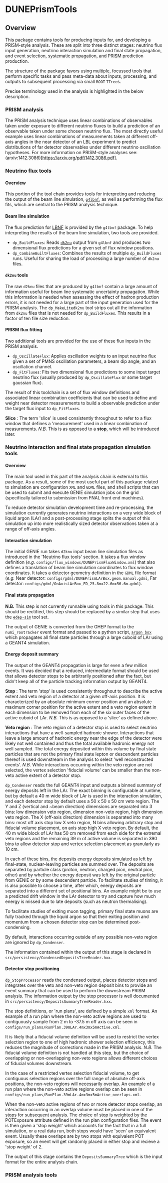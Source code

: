 # DUNEPrismTools

## Overview

This package contains tools for producing inputs for, and developing a
PRISM-style analysis. These are split into three distinct stages: neutrino
flux input generation, neutrino interaction simulation and final state
propagation, and event selection, systematic propagation, and PRISM prediction
production.

The structure of the package favors using multiple, focussed tools that perform
specific tasks and pass meta-data about inputs, processing, and outputs to
subsequent processing via small `ROOT` `TTree`s.

Precise terminology used in the analysis is highlighted in the below
description.

### PRISM analysis

The PRISM analysis technique uses linear combinations of observables taken
under exposure to different neutrino fluxes to build a prediction of an
observable taken under some chosen neutrino flux. The most directly useful
example uses linear combinations of measurements taken at different off-axis
angles in the near detector of an LBL experiment to predict distributions of
far detector observables under different neutrino oscillation hypotheses.
For more information on PRISM-style analyses see: (arxiv:1412.3086)[https://arxiv.org/pdf/1412.3086.pdf].

### Neutrino flux tools

#### Overview

This portion of the tool chain provides tools for interpreting and reducing the
output of the beam line simulation,
[`g4lbnf`](https://cdcvs.fnal.gov/redmine/projects/lbne-beamsim/wiki), as well
as performing the flux fits, which are central to the PRISM analysis technique.

#### Beam line simulation

The flux prediction for [LBNF](https://lbnf.fnal.gov/) is provided by the
`g4lbnf` package. To help interpreting the results of the beam line simulation,
two tools are provided.

  * `dp_BuildFluxes`: Reads [`dk2nu`](https://cdcvs.fnal.gov/redmine/projects/dk2nu/wiki)
  output from `g4lbnf` and produces two dimensional flux predictions for a given
  set of flux window positions.
  * `dp_CombineBuiltFluxes`: Combines the results of multiple `dp_BuildFluxes`
  runs. Useful for sharing the load of processing a large number of `dk2nu`
  files.

#### `dk2nu` tools

The raw `d2knu` files that are produced by `g4lbnf` contain a large amount of
information useful for beam line systematic uncertainty propagation. While this
information is needed when assessing the effect of hadron production errors,
it is not needed for a large part of the input generation used for the PRISM
analysis. The `dp_MakeLitedk2nu` tool strips out all the information from
`dk2nu` files that is not needed for `dp_BuildFluxes`. This results in a factor
of ten file size reduction.

#### PRISM flux fitting

Two additional tools are provided for the use of these flux inputs in the
PRISM analysis.

  * `dp_OscillateFlux`: Applies oscillation weights to an input neutrino flux
  given a set of PMNS oscillation parameters, a beam dip angle, and an
  oscillation channel.
  * `dp_FitFluxes`: Fits two dimensional flux predictions to some input target
  neutrino flux (usually produced by `dp_OscillateFlux` or some target
  gaussian flux).

The result of this toolchain is a set of flux window definitions and associated
linear combination coefficients that can be used to define and weight near
detector measurements to build a observable prediction under the target
flux input to `dp_FitFluxes`.

**Slice** : The term 'slice' is used consistently throughout to refer to a flux
window that defines a 'measurement' used in a linear combination of
measurements. *N.B.* This is as opposed to a **stop**, which will be introduced
later.

### Neutrino interaction and final state propagation simulation tools

#### Overview

The main tool used in this part of the analysis chain is external to this
package. As a result, some of the most useful part of this package related to
simulation are configuration `XML` and `GDML` files, and shell scripts that
can be used to submit and execute GENIE simulation jobs on the grid
(specifically tailored to submission from FNAL front end machines).

To reduce detector simulation development time and re-processing, the simulation
currently generates neutrino interactions on a very wide block of liquid argon
(LAr) and a post-processing stage splits the output of this simulation up into
more realistically sized detector observations taken at a range of off-axis
angles.

#### Interaction simulation

The initial GENIE run takes `d2knu` input beam line simulation files as
introduced in the 'Neutrino flux tools' section. It takes a flux window
definition (*e.g.* `configs/flux_windows/DUNEPrismFluxWindow.xml`) that also
defines a translation of beam line simulation coordinates to flux window
coordinates. It takes a detector geometry definition in the `GDML` file format
(*e.g.* Near detector: `configs/gdml/DUNEPrismLArBox.geom.manual.gdml`,
  Far detector: `configs/gdml/OnAxisLArBox_FD_25.8mx22.6mx56.6m.gdml`).

#### Final state propagation

**N.B.** This step is not currently runnable using tools in this package.
This should be rectified, this step should be replaced by a similar step that
uses the [`edep-sim`](https://github.com/ClarkMcGrew/edep-sim) tool set.

The output of GENIE is converted from the GHEP format to the `numi_rootracker`
event format and passed to a python script, [`argon box`](https://github.com/calcuttj/argon_box)
which propagates all final state particles through a large cuboid of LAr using a
GEANT4 simulation.

#### Energy deposit summary

The output of the GEANT4 propagation is large for even a few million events.
It was decided that a reduced, intermediate format should be used that allows
detector stops to be arbitrarily positioned after the fact, but didn't keep all
of the particle tracking information output by GEANT4.

**Stop** : The term 'stop' is used consistently throughout to describe the
active extent and veto region of a detector at a given off-axis position.
It is characterized by an absolute minimum corner position and an absolute
maximum corner position for the active extent and a veto region extent in each
dimension to be removed from each of the six outer faces of the active cuboid
of LAr. *N.B.* This is as opposed to a 'slice' as defined above.

**Veto region** : The veto region of a detector stop is used to select neutrino
interactions that have a well-sampled hadronic shower. Interactions that leave
a large amount of hadronic energy near the edge of the detector were likely not
well contained and thus the total available hadronic energy not well sampled.
The total energy deposited within this volume by final state particles that are
not the primary final state lepton or descendent particles thereof is used
downstream in the analysis to select 'well reconstructed events'. *N.B.*
While interactions occurring within the veto region are not selected, the
vertex selection 'fiducial volume' can be smaller than the non-veto active
extent of a detector stop.

`dp_Condenser` reads the full GEANT4 input and outputs a binned summary of
energy deposits left in the LAr. The exact binning is configurable at runtime,
but by default a 40 m wide block of LAr is used in the interaction simulation,
and each detector stop by default uses a 50 x 50 x 50 cm veto region. The Y and
Z (vertical and ~beam direction) dimensions are separated into 3 bins: low
dimension veto region, dimension non-veto region, high dimension veto region.
The X (off-axis direction) dimension is separated into many bins: most off axis
stop low X veto region, N bins allowing arbitrary stop and fiducial
volume placement, on axis stop high X veto region. By default, the 40 m wide
block of LAr has 50 cm removed from each side for the extremal veto regions and
the remaining 39 m of active volume is separated in 390 bins to allow detector
stop and vertex selection placement as granularly as 10 cm.

In each of these bins, the deposits energy deposits simulated as left by
final-state, nuclear-leaving particles are summed over. The deposits are
separated by particle class (proton, neutron, charged pion, neutral pion, other)
and by whether the energy deposit was left by the original particle from GENIE
or by some descendent particle. To facilitate studies of timing, it is also
possible to choose a time, after which, energy deposits are separated into
a different set of positional bins. An example might be to use a predicted
drift window in the LAr detector to try and capture how much energy is missed
due to late deposits (such as neutron thermalising).

To facilitate studies of exiting muon tagging, primary final state muons are
fully tracked through the liquid argon so that their exiting position and
momentum from a chosen detector stop can be determined post-condensing.

By default, interactions occurring outside of any possible non-veto region are
ignored by `dp_Condenser`.

The information contained within the output of this stage is declared in
`src/persistency/CondensedDepositsTreeReader.hxx`.

#### Detector stop positioning

`dp_StopProcessor` reads the condensed output, places detector stops and
integrates over the veto and non-veto region deposit bins to provide an event
summary that can be used to perform the downstream PRISM analysis.
The information output by the stop processor is well documented in
`src/persistency/DepositsSummaryTreeReader.hxx`.

The stop definitions, or 'run plans', are defined by a simple `xml` format.
An example of a run plan where the non-veto active regions are used to
contiguously sample from 2 m to -37.5 m off axis can be seen in
`configs/run_plans/RunPlan.39mLAr.4mx3mx5mActive.xml`.

It is likely that a fiducial volume definition will be used to restrict the
vertex selection region to one of high hadronic shower selection efficiency,
this reduces the magnitude of corrections made in the PRISM analysis.
*N.B.* The fiducial volume definition is not handled at this step, but the
choice of overlapping or non-overlapping non-veto regions allows different
choices of fiducial volumes downstream.

In the case of a restricted vertex selection fiducial volume, to get contiguous
selection regions over the full range of  absolute  off-axis positions,
the non-veto regions will necessarily overlap. An example of a run plan where
the non-veto active regions overlap can be seen in
`configs/run_plans/RunPlan.39mLAr.4mx3mx5mActive_overlaps.xml`.

When the non-veto active regions of two or more detector stops overlap, an
interaction occurring in an overlap volume must be placed in one of the stops
for subsequent analysis. The choice of stop is weighted by the POTExposure
attribute defined in the run plan configuration files. The event is then
given a 'stop weight' which accounts for the fact that in a full simulation,
or a real data run, both stops would have 'seen' an equivalent event. Usually
these overlaps are by two stops with equivalent POT exposure, so an event will
get randomly placed in either stop and recieve a 'stop weight' of 2.

The output of this stage contains the `DepositsSummaryTree` which is the input
format for the entire analysis chain.

### PRISM analysis tools
